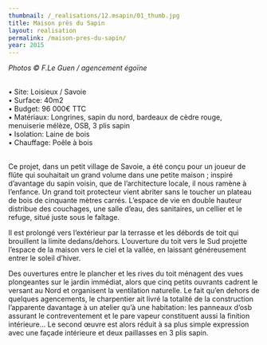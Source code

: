 ```yaml
---
thumbnail: /_realisations/12.msapin/01_thumb.jpg
title: Maison près du Sapin
layout: realisation
permalink: /maison-pres-du-sapin/
year: 2015
---
```


<i>Photos © F.Le Guen / agencement égoïne</i>

<br>&bull; Site: Loisieux / Savoie
<br>&bull; Surface: 40m2
<br>&bull; Budget: 96 000€ TTC
<br>&bull; Matériaux: Longrines, sapin du nord, bardeaux de cèdre rouge, menuiserie mélèze, OSB, 3 plis sapin
<br>&bull; Isolation: Laine de bois
<br>&bull; Chauffage: Poêle à bois

<br>Ce projet, dans un petit village de Savoie, a été conçu pour un joueur de flûte qui souhaitait un grand volume dans une petite maison ; inspiré d’avantage du sapin voisin, que de l’architecture locale, il nous ramène à l’enfance.
Un grand toit protecteur vient abriter sans le toucher un plateau de bois de cinquante mètres carrés.
L’espace de vie en double hauteur distribue des couchages, une salle d’eau, des sanitaires, un cellier et le refuge, situé juste sous le faîtage.

Il est prolongé vers l’extérieur par la terrasse et les débords de toit qui brouillent la limite dedans/dehors.
L’ouverture du toit vers le Sud projette l’espace de la maison vers le ciel et la vallée, en laissant généreusement entrer le soleil d’hiver.

Des ouvertures entre le plancher et les rives du toit ménagent des vues plongeantes sur le jardin immédiat, alors que cinq petits ouvrants cadrent le versant au Nord et organisent la ventilation naturelle.
Le fait qu’en dehors de quelques agencements, le charpentier ait livré la totalité de la construction l’apparente davantage à un atelier qu’à une habitation: les panneaux d’osb assurant le contreventement et le pare vapeur constituent aussi la finition intérieure...
Le second œuvre est alors réduit à sa plus simple expression avec une façade intérieure et deux paillasses en 3 plis sapin.
